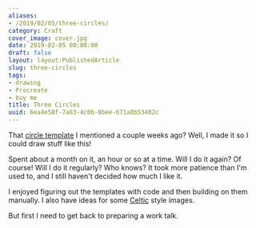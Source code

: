 ```yaml
---
aliases:
- /2019/02/05/three-circles/
category: Craft
cover_image: cover.jpg
date: 2019-02-05 00:00:00
draft: false
layout: layout:PublishedArticle
slug: three-circles
tags:
- drawing
- Procreate
- buy me
title: Three Circles
uuid: 6ea4e58f-7a83-4c0b-8bee-671a8b53402c
---
```


That [circle template][] I mentioned a couple weeks ago? Well, I made it so I could draw stuff like this!

[circle template]: /post/2019/01/circular-grids-with-python-and-pillow
<!--more-->

Spent about a month on it, an hour or so at a time. Will I do it again? Of course! Will I do it regularly?
Who knows? It took more patience than I'm used to, and I still haven't decided how much I like it.

I enjoyed figuring out the templates with code and then building on them manually. I also have ideas for some
[Celtic][] style images.

But first I need to get back to preparing a work talk.

[Celtic]: /tags/celtic